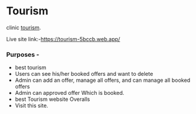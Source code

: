 # Tourism

clinic [tourism](https://tourism-5bccb.web.app/).

Live site link:-https://tourism-5bccb.web.app/

### Purposes -

- best tourism
- Users can see his/her booked offers and want to delete
- Admin can add an offer, manage all offers, and can manage all booked offers
- Admin can approved offer Which is booked.
- best Tourism website Overalls
- Visit this site.
